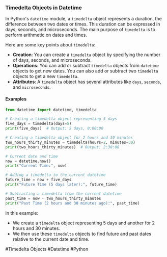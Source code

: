 ### Timedelta Objects in Datetime

In Python's `datetime` module, a `timedelta` object represents a duration, the difference between two dates or times. This duration can be expressed in days, seconds, and microseconds. The main purpose of `timedelta` is to perform arithmetic on dates and times.

Here are some key points about `timedelta`:

- **Creation**: You can create a `timedelta` object by specifying the number of days, seconds, and microseconds.
- **Operations**: You can add or subtract `timedelta` objects from `datetime` objects to get new dates. You can also add or subtract two `timedelta` objects to get a new `timedelta`.
- **Attributes**: A `timedelta` object has several attributes like `days`, `seconds`, and `microseconds`.

#### Examples

```python
from datetime import datetime, timedelta

# Creating a timedelta object representing 5 days
five_days = timedelta(days=5)
print(five_days)  # Output: 5 days, 0:00:00

# Creating a timedelta object for 2 hours and 30 minutes
two_hours_thirty_minutes = timedelta(hours=2, minutes=30)
print(two_hours_thirty_minutes)  # Output: 2:30:00

# Current date and time
now = datetime.now()
print("Current Time:", now)

# Adding a timedelta to the current datetime
future_time = now + five_days
print("Future Time (5 days later):", future_time)

# Subtracting a timedelta from the current datetime
past_time = now - two_hours_thirty_minutes
print("Past Time (2 hours and 30 minutes ago):", past_time)
```

In this example:
- We create a `timedelta` object representing 5 days and another for 2 hours and 30 minutes.
- We then use these `timedelta` objects to find future and past dates relative to the current date and time.

#Timedelta Objects #Datetime #Python